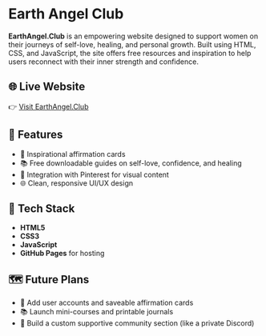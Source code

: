 # Earth Angel Club

**EarthAngel.Club** is an empowering website designed to support women on their journeys of self-love, healing, and personal growth. Built using
HTML, CSS, and JavaScript, the site offers free resources and inspiration to help users reconnect with their inner strength and confidence.


## 🌐 Live Website

👉 [Visit EarthAngel.Club](https://abbiesmith11.github.io/EarthAngelClub/)


## 🌟 Features

- 💖 Inspirational affirmation cards
- 📚 Free downloadable guides on self-love, confidence, and healing
- 📸 Integration with Pinterest for visual content
- 🌐 Clean, responsive UI/UX design

  
## 🔧 Tech Stack

- **HTML5**
- **CSS3**
- **JavaScript**
- **GitHub Pages** for hosting

  
## 🗺️ Future Plans

- 🌼 Add user accounts and saveable affirmation cards  
- 📚 Launch mini-courses and printable journals  
- 💬 Build a custom supportive community section (like a private Discord)
